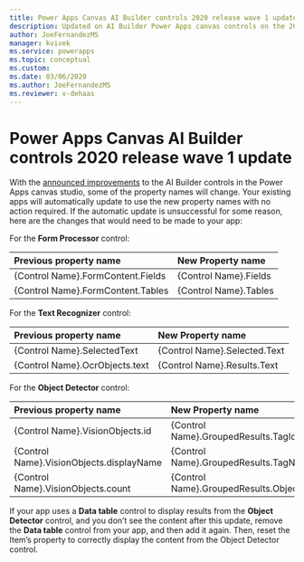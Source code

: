 ```yaml
---
title: Power Apps Canvas AI Builder controls 2020 release wave 1 update -  AI Builder | Microsoft Docs
description: Updated on AI Builder Power Apps canvas controls on the 2020 release wave 1 update
author: JoeFernandezMS
manager: kvivek
ms.service: powerapps
ms.topic: conceptual
ms.custom: 
ms.date: 03/06/2020
ms.author: JoeFernandezMS
ms.reviewer: v-dehaas
---
```


# Power Apps Canvas AI Builder controls 2020 release wave 1 update

With the [announced improvements](https://powerapps.microsoft.com/en-us/blog/ai-builder-february-update/) to the AI Builder controls in the Power Apps canvas studio, some of the property names will change. Your existing apps will automatically update to use the new property names with no action required. If the automatic update is unsuccessful for some reason, here are the changes that would need to be made to your app:


For the **Form Processor** control:

|Previous property name | New Property name |
|:-------|:-------|
|{Control Name}.FormContent.Fields |{Control Name}.Fields |
|{Control Name}.FormContent.Tables |{Control Name}.Tables |



For the **Text Recognizer** control:

|Previous property name | New Property name |
|:-------|:-------|
|{Control Name}.SelectedText |{Control Name}.Selected.Text |
|{Control Name}.OcrObjects.text |{Control Name}.Results.Text |



For the **Object Detector** control:

|Previous property name | New Property name |
|:-------|:-------|
|{Control Name}.VisionObjects.id |{Control Name}.GroupedResults.TagId |
|{Control Name}.VisionObjects.displayName |{Control Name}.GroupedResults.TagName |
|{Control Name}.VisionObjects.count |{Control Name}.GroupedResults.ObjectCount |

If  your app uses a **Data table** control to display results from the **Object Detector** control, and you don’t see the content after this update,  remove the **Data table** control from your app, and then add it again.  Then, reset the Item’s property to correctly display the content from the Object Detector control. 
